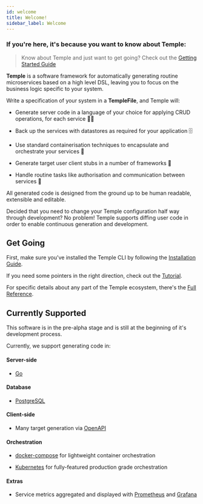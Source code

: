```yaml
---
id: welcome
title: Welcome!
sidebar_label: Welcome
---
```


### If you're here, it's because you want to know about Temple: 

> Know about Temple and just want to get going? Check out the [Getting Started Guide](guide/getting-started)


**Temple** is a software framework for automatically generating routine microservices based on a high level DSL, leaving you to focus on the business logic specific to your system.

Write a specification of your system in a **TempleFile**, and Temple will:

* Generate server code in a language of your choice for applying CRUD operations, for each service 👩‍💻

* Back up the services with datastores as required for your application 🗄

* Use standard containerisation techniques to encapsulate and orchestrate your services 🎼

* Generate target user client stubs in a number of frameworks 📲

* Handle routine tasks like authorisation and communication between services 🛑

All generated code is designed from the ground up to be human readable, extensible and editable. 

Decided that you need to change your Temple configuration half way through development? No problem! Temple supports diffing user code in order to enable continuous generation and development.

## Get Going

First, make sure you've installed the Temple CLI by following the [Installation Guide](installation).

If you need some pointers in the right direction, check out the [Tutorial](guide/getting-started).

For specific details about any part of the Temple ecosystem, there's the [Full Reference](reference/contents).

## Currently Supported

This software is in the pre-alpha stage and is still at the beginning of it's development process. 

Currently, we support generating code in:

#### Server-side

* [Go](http://golang.org)

#### Database

*  [PostgreSQL](https://www.postgresql.org/)

#### Client-side 

* Many target generation via [OpenAPI](https://swagger.io/docs/specification/about/)

#### Orchestration

* [docker-compose](https://docs.docker.com/compose/) for lightweight container orchestration

* [Kubernetes](https://kubernetes.io) for fully-featured production grade orchestration

#### Extras

* Service metrics aggregated and displayed with [Prometheus](https://prometheus.io/) and [Grafana](https://grafana.com/)
